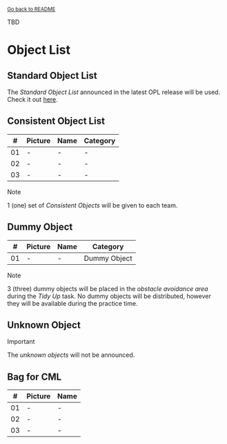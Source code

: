<sub>[Go back to README](../../../README_en.md)</sub>

TBD

# Object List

## Standard Object List

The *Standard Object List* announced in the latest OPL release will be used.
Check it out [here](https://github.com/RoboCupAtHomeJP/AtHome2024/releases/download/v1.0.0-opl/RCJ2024_OPL_Standard_Object_List_v1.0.0.pdf).

<!-- | # | Picture | Name | Category |
| --- | --- | --- | --- |
| 01 | - | - | - |
| 02 | - | - | - |
| 03 | - | - | - |
| 04 | - | - | - |
| 05 | - | - | - |
| 06 | - | - | - |
| 07 | - | - | - |
| 08 | - | - | - |
| 09 | - | - | - | -->


## Consistent Object List

| # | Picture | Name | Category |
| --- | --- | --- | --- |
| 01 | - | - | - |
| 02 | - | - | - |
| 03 | - | - | - |

> [!NOTE]
> 1 (one) set of *Consistent Objects* will be given to each team.

## Dummy Object

| # | Picture | Name | Category |
| --- | --- | --- | --- |
| 01 | - | - | Dummy Object |

> [!NOTE]
> 3 (three) dummy objects will be placed in the *obstacle avoidance area* during the *Tidy Up* task.
> No dummy objects will be distributed, however they will be available during the practice time.


## Unknown Object

> [!IMPORTANT]
> The *unknown objects* will not be announced.


## Bag for CML

| # | Picture | Name |
| --- | --- | --- |
| 01 | - | - |
| 02 | - | - |
| 03 | - | - |